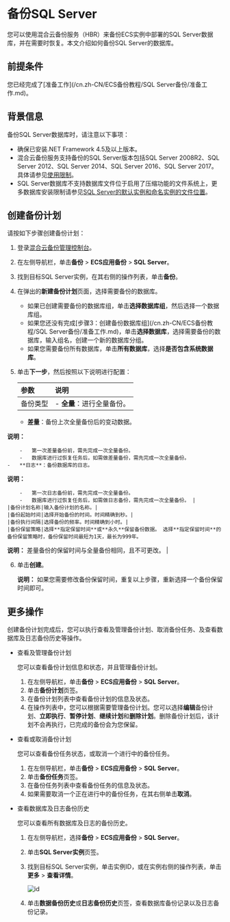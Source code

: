 # 备份SQL Server

您可以使用混合云备份服务（HBR）来备份ECS实例中部署的SQL Server数据库，并在需要时恢复。本文介绍如何备份SQL Server的数据库。

## 前提条件

您已经完成了[准备工作](/cn.zh-CN/ECS备份教程/SQL Server备份/准备工作.md)。

## 背景信息

备份SQL Server数据库时，请注意以下事项：

-   确保已安装.NET Framework 4.5及以上版本。
-   混合云备份服务支持备份的SQL Server版本包括SQL Server 2008R2、SQL Server 2012、SQL Server 2014、SQL Server 2016、SQL Server 2017。具体请参见[使用限制](/cn.zh-CN/产品简介/使用限制.md)。
-   SQL Server数据库不支持数据库文件位于启用了压缩功能的文件系统上，更多数据库安装限制请参见[SQL Server的默认实例和命名实例的文件位置](https://docs.microsoft.com/en-us/sql/sql-server/install/file-locations-for-default-and-named-instances-of-sql-server?view=sql-server-2017)。

## 创建备份计划

请按如下步骤创建备份计划：

1.  登录[混合云备份管理控制台](https://hbr.console.aliyun.com)。

2.  在左侧导航栏，单击**备份** \> **ECS应用备份** \> **SQL Server**。

3.  找到目标SQL Server实例，在其右侧的操作列表，单击**备份**。

4.  在弹出的**新建备份计划**页面，选择需要备份的数据库。

    -   如果已创建需要备份的数据库组，单击**选择数据库组**，然后选择一个数据库组。
    -   如果您还没有完成[步骤3：创建备份数据库组](/cn.zh-CN/ECS备份教程/SQL Server备份/准备工作.md)，单击**选择数据库**，选择需要备份的数据库，输入组名，创建一个新的数据库分组。
    -   如果您需要备份所有数据库，单击**所有数据库**，选择**是否包含系统数据库**。
5.  单击**下一步**，然后按照以下说明进行配置：

    |参数|说明|
    |:-|:-|
    |备份类型|    -   **全量**：进行全量备份。
    -   **差量**：备份上次全量备份后的变动数据。

**说明：**

        -   第一次差量备份前，需先完成一次全量备份。
        -   数据库进行过恢复任务后，如需做差量备份，需先完成一次全量备份。
    -   **日志**：备份数据库的日志。

**说明：**

        -   第一次日志备份前，需先完成一次全量备份。
        -   数据库进行过恢复任务后，如需做日志备份，需先完成一次全量备份。 |
    |备份计划名称|输入备份计划的名称。|
    |备份起始时间|选择开始备份的时间。时间精确到秒。|
    |备份执行间隔|选择备份的频率。时间精确到小时。|
    |备份保留策略|选择**指定保留时间**或**永久**保留备份数据。 选择**指定保留时间**的备份保留策略时，备份保留时间最短为1天，最长为999年。

**说明：** 差量备份的保留时间与全量备份相同，且不可更改。 |

6.  单击**创建**。

    **说明：** 如果您需要修改备份保留时间，重复以上步骤，重新选择一个备份保留时间即可。


## 更多操作

创建备份计划完成后，您可以执行查看及管理备份计划、取消备份任务、及查看数据库及日志备份历史等操作。

-   查看及管理备份计划

    您可以查看备份计划信息和状态，并且管理备份计划。

    1.  在左侧导航栏，单击**备份** \> **ECS应用备份** \> **SQL Server**。
    2.  单击**备份计划**页签。
    3.  在备份计划列表中查看备份计划的信息及状态。
    4.  在操作列表中，您可以根据需要管理备份计划。您可以选择**编辑**备份计划、**立即执行**、**暂停计划**、**继续计划**和**删除计划**。删除备份计划后，该计划不会再执行，已完成的备份会为您保留。
-   查看或取消备份计划

    您可以查看备份任务状态，或取消一个进行中的备份任务。

    1.  在左侧导航栏，单击**备份** \> **ECS应用备份** \> **SQL Server**。
    2.  单击**备份任务**页签。
    3.  在备份任务列表中查看备份任务的信息及状态。
    4.  如果需要取消一个正在进行中的备份任务，在其右侧单击**取消**。
-   查看数据库及日志备份历史

    您可以查看所有数据库及日志的备份历史。

    1.  在左侧导航栏，选择**备份** \> **ECS应用备份** \> **SQL Server**。
    2.  单击**SQL Server实例**页签。
    3.  找到目标SQL Server实例，单击实例ID，或在实例右侧的操作列表，单击**更多** \> **查看详情**。

        ![id](https://static-aliyun-doc.oss-cn-hangzhou.aliyuncs.com/assets/img/zh-CN/4827909951/p110898.jpg)

    4.  单击**数据备份历史**或**日志备份历史**页签，查看数据库备份记录以及日志备份记录。

